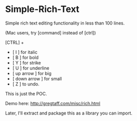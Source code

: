 # Simple-Rich-Text

Simple rich text editing functionality in less than 100 lines.  

(Mac users, try [command] instead of [ctrl])

[CTRL] + 
* [ I ] for italic
* [ B ] for bold
* [ Y ] for strike
* [ U ] for underline
* [ up arrow ] for big
* [ down arrow ] for small
* [ Z ] to undo.


This is just the POC.  

Demo here:  http://gregtaff.com/misc/rich.html

Later, I'll extract and package this as a library you can import.

